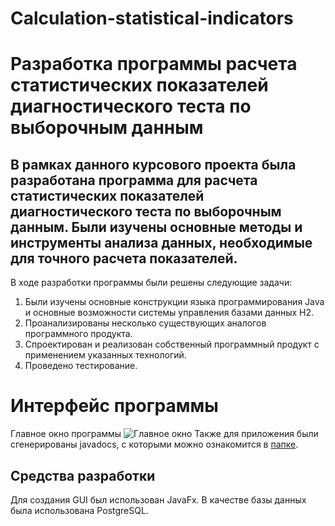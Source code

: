 # Calculation-statistical-indicators
# Разработка программы расчета статистических показателей диагностического теста по выборочным данным
## В рамках данного курсового проекта была разработана программа для расчета статистических показателей диагностического теста по выборочным данным. Были изучены основные методы и инструменты анализа данных, необходимые для точного расчета показателей.
В ходе разработки программы были решены следующие задачи:
1.	Были изучены основные конструкции языка программирования Java и основные возможности системы управления базами данных H2.
2.	Проанализированы несколько существующих аналогов программного продукта.
3.	Спроектирован и реализован собственный программный продукт с применением указанных технологий.
4.	Проведено тестирование.
# Интерфейс программы
Главное окно программы
![Главное окно](zap.PNG)
Также для приложения были сгенерированы javadocs, с которыми можно ознакомится в [папке](https://github.com/Elizaveta-Strukova/Calculation-statistical-indicators/tree/main/JavaDocs). 
## Средства разработки
Для создания GUI был использован JavaFx. В качестве базы данных была использована PostgreSQL.
